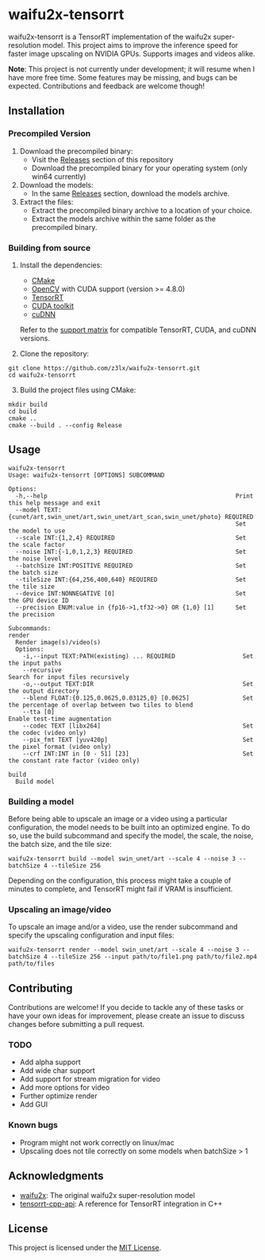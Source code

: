 # waifu2x-tensorrt
waifu2x-tensorrt is a TensorRT implementation of the waifu2x super-resolution model. This project aims to improve the inference speed for faster image upscaling on NVIDIA GPUs. Supports images and videos alike.

**Note**: This project is not currently under development; it will resume when I have more free time. Some features may be missing, and bugs can be expected. Contributions and feedback are welcome though!

## Installation
### Precompiled Version
1. Download the precompiled binary:
   - Visit the [Releases](https://github.com/z3lx/waifu2x-tensorrt/releases) section of this repository
   - Download the precompiled binary for your operating system (only win64 currently)
2. Download the models:
   - In the same [Releases](https://github.com/z3lx/waifu2x-tensorrt/releases) section, download the models archive.
3. Extract the files:
   - Extract the precompiled binary archive to a location of your choice.
   - Extract the models archive within the same folder as the precompiled binary.

### Building from source
1. Install the dependencies:
   - [CMake](https://cmake.org/)
   - [OpenCV](https://opencv.org/releases/) with CUDA support (version >= 4.8.0)
   - [TensorRT](https://developer.nvidia.com/tensorrt)
   - [CUDA toolkit](https://developer.nvidia.com/cuda-downloads)
   - [cuDNN](https://developer.nvidia.com/cudnn)
   
   Refer to the [support matrix](https://docs.nvidia.com/deeplearning/tensorrt/support-matrix/index.html) for compatible TensorRT, CUDA, and cuDNN versions.
3. Clone the repository:
```
git clone https://github.com/z3lx/waifu2x-tensorrt.git
cd waifu2x-tensorrt
```
3. Build the project files using CMake:
```
mkdir build
cd build
cmake ..
cmake --build . --config Release
```

## Usage
```
waifu2x-tensorrt
Usage: waifu2x-tensorrt [OPTIONS] SUBCOMMAND

Options:
  -h,--help                                                     Print this help message and exit
  --model TEXT:{cunet/art,swin_unet/art,swin_unet/art_scan,swin_unet/photo} REQUIRED
                                                                Set the model to use
  --scale INT:{1,2,4} REQUIRED                                  Set the scale factor
  --noise INT:{-1,0,1,2,3} REQUIRED                             Set the noise level
  --batchSize INT:POSITIVE REQUIRED                             Set the batch size
  --tileSize INT:{64,256,400,640} REQUIRED                      Set the tile size
  --device INT:NONNEGATIVE [0]                                  Set the GPU device ID
  --precision ENUM:value in {fp16->1,tf32->0} OR {1,0} [1]      Set the precision

Subcommands:
render
  Render image(s)/video(s)
  Options:
    -i,--input TEXT:PATH(existing) ... REQUIRED                   Set the input paths
    --recursive                                                   Search for input files recursively
    -o,--output TEXT:DIR                                          Set the output directory
    --blend FLOAT:{0.125,0.0625,0.03125,0} [0.0625]               Set the percentage of overlap between two tiles to blend
    --tta [0]                                                     Enable test-time augmentation
    --codec TEXT [libx264]                                        Set the codec (video only)
    --pix_fmt TEXT [yuv420p]                                      Set the pixel format (video only)
    --crf INT:INT in [0 - 51] [23]                                Set the constant rate factor (video only)

build
  Build model
```

### Building a model
Before being able to upscale an image or a video using a particular configuration, the model needs to be built into an optimized engine. To do so, use the build subcommand and specify the model, the scale, the noise, the batch size, and the tile size: 
```
waifu2x-tensorrt build --model swin_unet/art --scale 4 --noise 3 --batchSize 4 --tileSize 256
```
Depending on the configuration, this process might take a couple of minutes to complete, and TensorRT might fail if VRAM is insufficient. 

### Upscaling an image/video
To upscale an image and/or a video, use the render subcommand and specify the upscaling configuration and input files:
```
waifu2x-tensorrt render --model swin_unet/art --scale 4 --noise 3 --batchSize 4 --tileSize 256 --input path/to/file1.png path/to/file2.mp4 path/to/files
```

## Contributing
Contributions are welcome! If you decide to tackle any of these tasks or have your own ideas for improvement, please create an issue to discuss changes before submitting a pull request.
### TODO
- Add alpha support
- Add wide char support
- Add support for stream migration for video
- Add more options for video
- Further optimize render
- Add GUI
### Known bugs
- Program might not work correctly on linux/mac
- Upscaling does not tile correctly on some models when batchSize > 1

## Acknowledgments
- [waifu2x](https://github.com/nagadomi/nunif/tree/master/waifu2x): The original waifu2x super-resolution model
- [tensorrt-cpp-api](https://github.com/cyrusbehr/tensorrt-cpp-api): A reference for TensorRT integration in C++

## License
This project is licensed under the [MIT License](https://github.com/z3lx/waifu2x-tensorrt/blob/main/LICENSE).
